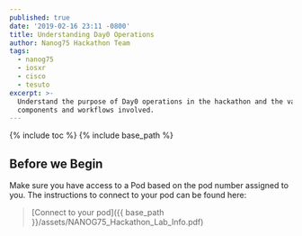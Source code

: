 ```yaml
---
published: true
date: '2019-02-16 23:11 -0800'
title: Understanding Day0 Operations
author: Nanog75 Hackathon Team
tags:
  - nanog75
  - iosxr
  - cisco
  - tesuto
excerpt: >-
  Understand the purpose of Day0 operations in the hackathon and the various
  components and workflows involved.
---
```



{% include toc %}
{% include base_path %}

## Before we Begin

Make sure you have access to a Pod based on the pod number assigned to you.
The instructions to connect to your pod can be found here: 

>[Connect to your pod]({{ base_path }}/assets/NANOG75_Hackathon_Lab_Info.pdf)
